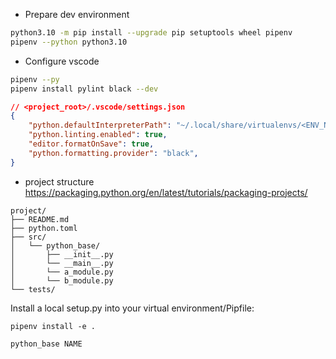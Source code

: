 * Prepare dev environment
```bash
python3.10 -m pip install --upgrade pip setuptools wheel pipenv
pipenv --python python3.10
```

* Configure vscode
```bash
pipenv --py
pipenv install pylint black --dev
```
```json
// <project_root>/.vscode/settings.json
{
    "python.defaultInterpreterPath": "~/.local/share/virtualenvs/<ENV_NAME>/bin/python",
    "python.linting.enabled": true,
    "editor.formatOnSave": true,
    "python.formatting.provider": "black",
}
```

* project structure
https://packaging.python.org/en/latest/tutorials/packaging-projects/
```
project/
├── README.md
├── python.toml
├── src/
│   └── python_base/
│       ├── __init__.py
│       └── __main__.py
│       └── a_module.py
│       └── b_module.py
└── tests/
```

Install a local setup.py into your virtual environment/Pipfile:
```
pipenv install -e .

python_base NAME
```
